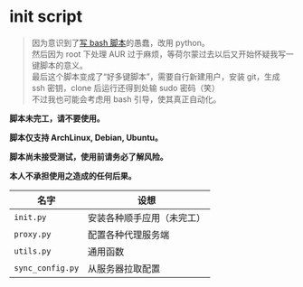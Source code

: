 # init script

> 因为意识到了[写 bash 脚本](https://github.com/lxl66566/init-script/tree/bash)的愚蠢，改用 python。  
> 然后因为 root 下处理 AUR 过于麻烦，等荷尔蒙过去以后又开始怀疑我写一键脚本的意义。  
> 最后这个脚本变成了“好多键脚本”，需要自行新建用户，安装 git，生成 ssh 密钥，clone 后运行还得到处输 sudo 密码（笑）  
> 不过我也可能会考虑用 bash 引导，使其真正自动化。

**脚本未完工，请不要使用。**

**脚本仅支持 ArchLinux, Debian, Ubuntu。**

**脚本尚未接受测试，使用前请务必了解风险。**

**本人不承担使用之造成的任何后果。**

<!-- prettier-ignore -->
| 名字             | 设想                       |
| ---------------- | -------------------------- |
| `init.py`        | 安装各种顺手应用（未完工） |
| `proxy.py`       | 配置各种代理服务端         |
| `utils.py`       | 通用函数                   |
| `sync_config.py` | 从服务器拉取配置           |
